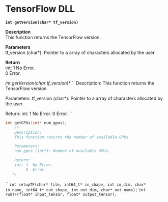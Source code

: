 # TensorFlow DLL


**`int getVersion(char* tf_version)`**

**Description**<br>
This function returns the TensorFlow version. <br>

**Parameters**<br>
tf_version (char*): Pointer to a array of characters allocated by the user
    
**Return** <br>
int: 1  No Error. <br>
     0  Error.

**int getVersion(char* tf_version)**
``
Description:    This function returns the TensorFlow version. 

Parameters:     tf_version (char*): Pointer to a array of characters allocated by the user.

Return:         int: 
                1  No Error. 
                0  Error.
``

```c
int getGPUs(int* num_gpus);
    /*
    Description:
    This function returns the number of available GPUs. 

    Parameters:
    num_gpus (int*): Number of available GPUs.

    Return:
    int: 1  No Error.
         0  Error.
   */
```

``
`int setupTF(char* file, int64_t* in_shape, int in_dim, char* in_name, int64_t* out_shape, int out_dim, char* out_name);`
`int runTF(float* input_tensor, float* output_tensor);`

